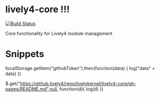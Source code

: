 # lively4-core !!!

[![Build Status](https://travis-ci.org/LivelyKernel/lively4-core.svg)](https://travis-ci.org/LivelyKernel/lively4-core)


Core functionality for Lively4 module management



# Snippets

focalStorage.getItem("githubToken").then(function(data) { log("data" + data) })


$.get("https://github.lively4/repo/livelykernel/lively4-core/gh-pages/README.md",null, function(d){ log(d) })




